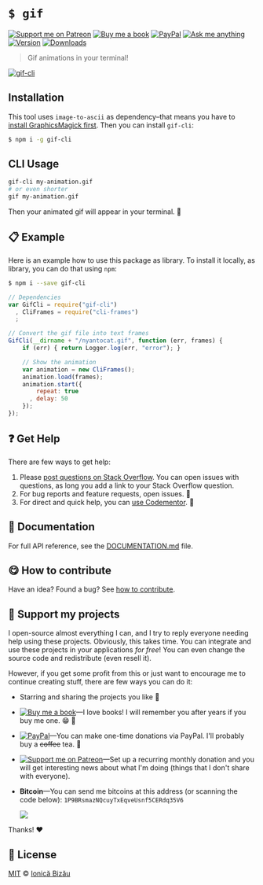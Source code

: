 <!-- Please do not edit this file. Edit the `blah` field in the `package.json` instead. If in doubt, open an issue. -->


# `$ gif`

 [![Support me on Patreon][badge_patreon]][patreon] [![Buy me a book][badge_amazon]][amazon] [![PayPal][badge_paypal_donate]][paypal-donations] [![Ask me anything](https://img.shields.io/badge/ask%20me-anything-1abc9c.svg)](https://github.com/IonicaBizau/ama) [![Version](https://img.shields.io/npm/v/gif-cli.svg)](https://www.npmjs.com/package/gif-cli) [![Downloads](https://img.shields.io/npm/dt/gif-cli.svg)](https://www.npmjs.com/package/gif-cli)

> Gif animations in your terminal!

[![gif-cli](doc/nyan.gif)](#)

## Installation

This tool uses `image-to-ascii` as dependency–that means you have to [install GraphicsMagick first](https://github.com/IonicaBizau/image-to-ascii#installation). Then you can install `gif-cli`:

```sh
$ npm i -g gif-cli
```
## CLI Usage
```sh
gif-cli my-animation.gif
# or even shorter
gif my-animation.gif
```

Then your animated gif will appear in your terminal. :tada:


## :clipboard: Example


Here is an example how to use this package as library. To install it locally, as library, you can do that using `npm`:

```sh
$ npm i --save gif-cli
```



```js
// Dependencies
var GifCli = require("gif-cli")
  , CliFrames = require("cli-frames")
  ;

// Convert the gif file into text frames
GifCli(__dirname + "/nyantocat.gif", function (err, frames) {
    if (err) { return Logger.log(err, "error"); }

    // Show the animation
    var animation = new CliFrames();
    animation.load(frames);
    animation.start({
        repeat: true
      , delay: 50
    });
});
```



## :question: Get Help

There are few ways to get help:

 1. Please [post questions on Stack Overflow](https://stackoverflow.com/questions/ask). You can open issues with questions, as long you add a link to your Stack Overflow question.
 2. For bug reports and feature requests, open issues. :bug:
 3. For direct and quick help, you can [use Codementor](https://www.codementor.io/johnnyb). :rocket:


## :memo: Documentation

For full API reference, see the [DOCUMENTATION.md][docs] file.

## :yum: How to contribute
Have an idea? Found a bug? See [how to contribute][contributing].


## :sparkling_heart: Support my projects

I open-source almost everything I can, and I try to reply everyone needing help using these projects. Obviously,
this takes time. You can integrate and use these projects in your applications *for free*! You can even change the source code and redistribute (even resell it).

However, if you get some profit from this or just want to encourage me to continue creating stuff, there are few ways you can do it:

 - Starring and sharing the projects you like :rocket:
 - [![Buy me a book][badge_amazon]][amazon]—I love books! I will remember you after years if you buy me one. :grin: :book:
 - [![PayPal][badge_paypal]][paypal-donations]—You can make one-time donations via PayPal. I'll probably buy a ~~coffee~~ tea. :tea:
 - [![Support me on Patreon][badge_patreon]][patreon]—Set up a recurring monthly donation and you will get interesting news about what I'm doing (things that I don't share with everyone).
 - **Bitcoin**—You can send me bitcoins at this address (or scanning the code below): `1P9BRsmazNQcuyTxEqveUsnf5CERdq35V6`

    ![](https://i.imgur.com/z6OQI95.png)

Thanks! :heart:



## :scroll: License

[MIT][license] © [Ionică Bizău][website]

[badge_patreon]: http://ionicabizau.github.io/badges/patreon.svg
[badge_amazon]: http://ionicabizau.github.io/badges/amazon.svg
[badge_paypal]: http://ionicabizau.github.io/badges/paypal.svg
[badge_paypal_donate]: http://ionicabizau.github.io/badges/paypal_donate.svg
[patreon]: https://www.patreon.com/ionicabizau
[amazon]: http://amzn.eu/hRo9sIZ
[paypal-donations]: https://www.paypal.com/cgi-bin/webscr?cmd=_s-xclick&hosted_button_id=RVXDDLKKLQRJW
[donate-now]: http://i.imgur.com/6cMbHOC.png

[license]: http://showalicense.com/?fullname=Ionic%C4%83%20Biz%C4%83u%20%3Cbizauionica%40gmail.com%3E%20(https%3A%2F%2Fionicabizau.net)&year=2015#license-mit
[website]: https://ionicabizau.net
[contributing]: /CONTRIBUTING.md
[docs]: /DOCUMENTATION.md
